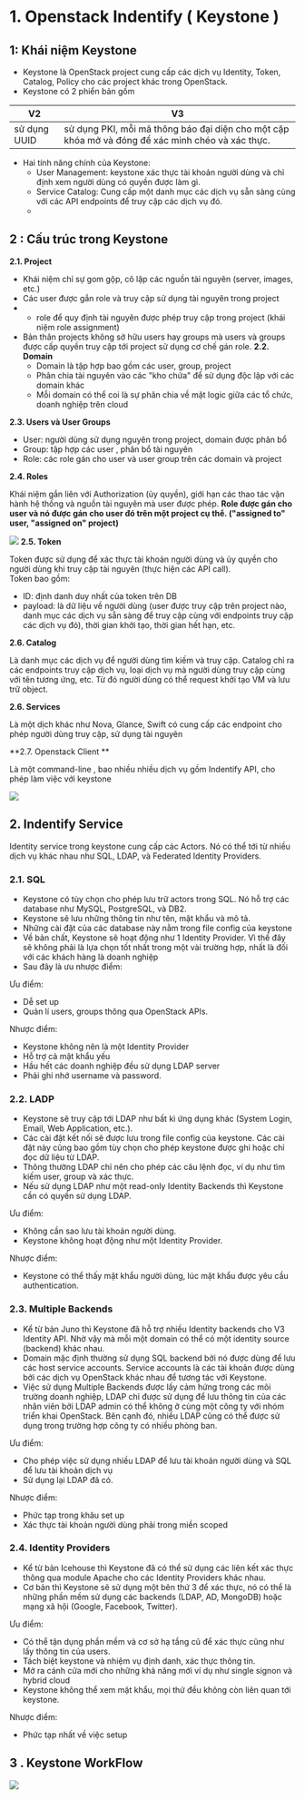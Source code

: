 

# 1. Openstack Indentify ( Keystone ) 

## 1: Khái niệm Keystone
  
- Keystone là OpenStack project cung cấp các dịch vụ Identity, Token, Catalog, Policy cho các project khác trong OpenStack. 
- Keystone có 2 phiển bản gồm

| V2  | V3  |
|---|---|
| sử dụng UUID  |  sử dụng PKI, mỗi mã thông báo đại diện cho một cặp khóa mở và đóng để xác minh chéo và xác thực.  | 

- Hai tính năng chính của Keystone:
	-   User Management: keystone xác thực tài khoản người dùng và chỉ định xem người dùng có quyền được làm gì.
	-   Service Catalog: Cung cấp một danh mục các dịch vụ sẵn sàng cùng với các API endpoints để truy cập các dịch vụ đó.
	- 
## 2 : Cấu trúc trong Keystone

**2.1. Project**

-   Khái niệm chỉ sự gom gộp, cô lập các nguồn tài nguyên (server, images, etc.)
-  Các user được gắn role và truy cập sử dụng tài nguyên trong project
-   -   role để quy định tài nguyên được phép truy cập trong project (khái niệm role assignment)
- Bản thân projects không sở hữu users hay groups mà users và groups được cấp quyền truy cập tới project sử dụng cơ chế gán role.
**2.2. Domain**
   -   Domain là tập hợp bao gồm các user, group, project
   -   Phân chia tài nguyên vào các "kho chứa" để sử dụng độc lập với các domain khác
   -   Mỗi domain có thể coi là sự phân chia về mặt logic giữa các tổ chức, doanh nghiệp trên cloud

**2.3. Users và User Groups**

-   User: người dùng sử dụng nguyên trong project, domain được phân bổ
-   Group: tập hợp các user , phân bổ tài nguyên
-   Role: các role gán cho user và user group trên các domain và project 

**2.4. Roles**

Khái niệm gắn liên với Authorization (ủy quyền), giới hạn các thao tác vận hành hệ thống và nguồn tài nguyên mà user được phép.  **Role được gán cho user và nó được gán cho user đó trên một project cụ thể. ("assigned to" user, "assigned on" project)**

![](https://camo.githubusercontent.com/71fdb3e88830477da58ad285b43ba7b2c965c4bd/687474703a2f2f692e696d6775722e636f6d2f69596b7145354f2e706e67)
**2.5. Token**

Token được sử dụng để xác thực tài khoản người dùng và ủy quyền cho người dùng khi truy cập tài nguyên (thực hiện các API call).  
Token bao gồm:
-   ID: định danh duy nhất của token trên DB
-   payload: là dữ liệu về người dùng (user được truy cập trên project nào, danh mục các dịch vụ sẵn sàng để truy cập cùng với endpoints truy cập các dịch vụ đó), thời gian khởi tạo, thời gian hết hạn, etc.

**2.6. Catalog**  

Là danh mục các dịch vụ để người dùng tìm kiếm và truy cập. Catalog chỉ ra các endpoints truy cập dịch vụ, loại dịch vụ mà người dùng truy cập cùng với tên tương ứng, etc. Từ đó người dùng có thể request khởi tạo VM và lưu trữ object.

**2.6. Services**

Là một dịch  khác như Nova, Glance, Swift có cung cấp các endpoint cho phép người dùng truy cập, sử dụng tài nguyên

**2.7. Openstack Client ** 

Là một command-line , bao nhiều nhiều dịch vụ gồm Indentify API, cho phép làm việc với keystone

![](https://camo.githubusercontent.com/8a5debcf7776f4c94a8c119510ab8f74b325be3c/687474703a2f2f312e62702e626c6f6773706f742e636f6d2f2d424c456c53354c487262492f5646634f774b714e3750492f41414141414141414150772f734f692d686a34474a2d512f73313630302f6b657973746f6e655f6261636b656e64732e706e67)


## 2. Indentify Service

Identity service trong keystone cung cấp các Actors. Nó có thể tới từ nhiều dịch vụ khác nhau như SQL, LDAP, và Federated Identity Providers.

### 2.1. SQL

-   Keystone có tùy chọn cho phép lưu trữ actors trong SQL. Nó hỗ trợ các database như MySQL, PostgreSQL, và DB2.    
-   Keystone sẽ lưu những thông tin như tên, mật khẩu và mô tả.
-   Những cài đặt của các database này nằm trong file config của keystone    
-   Về bản chất, Keystone sẽ hoạt động như 1 Identity Provider. Vì thế đây sẽ không phải là lựa chọn tốt nhất trong một vài trường hợp, nhất là đối với các khách hàng là doanh nghiệp
-   Sau đây là ưu nhược điểm:
  
Ưu điểm:
-   Dễ set up
-   Quản lí users, groups thông qua OpenStack APIs.

Nhược điểm:
-   Keystone không nên là một Identity Provider
-   Hỗ trợ cả mật khẩu yếu
-   Hầu hết các doanh nghiệp đều sử dụng LDAP server
-   Phải ghi nhớ username và password.

### 2.2. LADP
-   Keystone sẽ truy cập tới LDAP như bất kì ứng dụng khác (System Login, Email, Web Application, etc.).
-   Các cài đặt kết nối sẽ được lưu trong file config của keystone. Các cài đặt này cũng bao gồm tùy chọn cho phép keystone được ghi hoặc chỉ đọc dữ liệu từ LDAP.
-   Thông thường LDAP chỉ nên cho phép các câu lệnh đọc, ví dụ như tìm kiếm user, group và xác thực.
-   Nếu sử dụng LDAP như một read-only Identity Backends thì Keystone cần có quyền sử dụng LDAP.

Ưu điểm:
-   Không cần sao lưu tài khoản người dùng.
-   Keystone không hoạt động như một Identity Provider.

Nhược điểm:
-   Keystone có thể thấy mật khẩu người dùng, lúc mật khẩu được yêu cầu authentication.

### 2.3. Multiple Backends
-   Kể từ bản Juno thì Keystone đã hỗ trợ nhiều Identity backends cho V3 Identity API. Nhờ vậy mà mỗi một domain có thể có một identity source (backend) khác nhau.
-   Domain mặc định thường sử dụng SQL backend bởi nó được dùng để lưu các host service accounts. Service accounts là các tài khoản được dùng bởi các dịch vụ OpenStack khác nhau để tương tác với Keystone.
-   Việc sử dụng Multiple Backends được lấy cảm hứng trong các môi trường doanh nghiệp, LDAP chỉ được sử dụng để lưu thông tin của các nhân viên bởi LDAP admin có thể không ở cùng một công ty với nhóm triển khai OpenStack. Bên cạnh đó, nhiều LDAP cũng có thể được sử dụng trong trường hợp công ty có nhiều phòng ban.

Ưu điểm:
-   Cho phép việc sử dụng nhiều LDAP để lưu tài khoản người dùng và SQL để lưu tài khoản dịch vụ
-   Sử dụng lại LDAP đã có.

Nhược điểm:
-   Phức tạp trong khâu set up
-   Xác thực tài khoản người dùng phải trong miền scoped

### 2.4. Identity Providers
-   Kể từ bản Icehouse thì Keystone đã có thể sử dụng các liên kết xác thực thông qua module Apache cho các Identity Providers khác nhau.
-   Cơ bản thì Keystone sẽ sử dụng một bên thứ 3 để xác thực, nó có thể là những phần mềm sử dụng các backends (LDAP, AD, MongoDB) hoặc mạng xã hội (Google, Facebook, Twitter).

Ưu điểm:

-   Có thể tận dụng phần mềm và cơ sở hạ tầng cũ để xác thực cũng như lấy thông tin của users.
-   Tách biệt keystone và nhiệm vụ định danh, xác thực thông tin.
-   Mở ra cánh cửa mới cho những khả năng mới ví dụ như single signon và hybrid cloud
-   Keystone không thể xem mật khẩu, mọi thứ đều không còn liên quan tới keystone.

Nhược điểm:
-   Phức tạp nhất về việc setup

## 3 . Keystone WorkFlow

![](https://camo.githubusercontent.com/df9544d836ef42aec47fe777b7427680d7eb4453/687474703a2f2f692e696d6775722e636f6d2f566148594834382e706e67)

